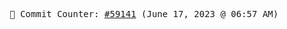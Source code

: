 <p align="center">
    <samp>
        📮 Commit Counter: <a href="https://github.com/Javascript-void0/Javascript-void0/commits/main">#59141</a> (June 17, 2023 @ 06:57 AM)
    </samp>
</p>